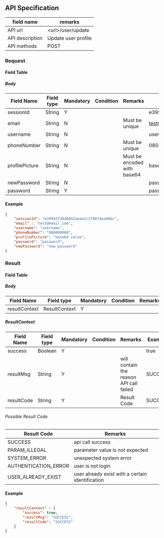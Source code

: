 ## API Specification

| field name      | remarks             |
| --------------- | ------------------- |
| API url         | \<url\>/user/update |
| API description | Update user profile |
| API methods     | POST                |

### Request
#### Field Table

##### Body

| Field Name     | Field type | Mandatory | Condition | Remarks                     | Example                          |
| -------------- | ---------- | --------- | --------- | --------------------------- | -------------------------------- |
| sessionId      | String     | Y         |           |                             | e39992f3048042aeae2c279074ee40bc |
| email          | String     | N         |           | Must be unique              | test@email.com                   |
| username       | String     | N         |           |                             | username                         |
| phoneNumber    | String     | N         |           | Must be unique              | 08000000                         |
| profilePicture | String     | N         |           | Must be encoded with base64 | base64 value                     |
| newPassword    | String     | N         |           |                             | password                         |
| password       | String     | Y         |           |                             | password                         |

#### Example

```json
{
    "sessionId": "e39992f3048042aeae2c279074ee40bc",
    "email" : "test@email.com",
    "username": "username",
    "phoneNumber": "080000000",
    "profilePicture": "base64 value",
    "password": "password",
    "newPassword": "new password"
}
```

### Result
#### Field Table

##### Body


| Field Name    | Field type    | Mandatory | Condition | Remarks | Example |
| ------------- | ------------- | --------- | --------- | ------- | ------- |
| resultContext | ResultContext | Y         |           |         |         |

##### ResultContext

| Field Name | Field type | Mandatory | Condition | Remarks                                 | Example |
| ---------- | ---------- | --------- | --------- | --------------------------------------- | ------- |
| success    | Boolean    | Y         |           |                                         | true    |
| resultMsg  | String     | Y         |           | will contain the reason API call failed | SUCCESS |
| resultCode | String     | Y         |           | Result Code                             | SUCCESS |

###### Possible Result Code
| Result Code          | Remarks                                          |
| -------------------- | ------------------------------------------------ |
| SUCCESS              | api call success                                 |
| PARAM_ILLEGAL        | parameter value is not expected                  |
| SYSTEM_ERROR         | unexpected system error                          |
| AUTHENTICATION_ERROR | user is not login                                |
| USER_ALREADY_EXIST   | user already exist with a certain identification |

#### Example

```json
{
    "resultContext" : {
        "success": true,
        "resultMsg": "SUCCESS",
        "resultCode": "SUCCESS"
    }
}
```
